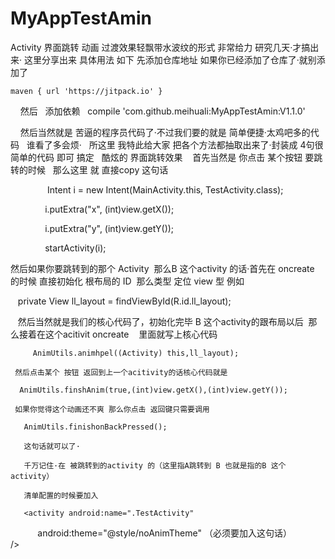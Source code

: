 # MyAppTestAmin
Activity 界面跳转 动画 过渡效果轻飘带水波纹的形式 非常给力 研究几天·才搞出来·
 这里分享出来
具体用法 如下
先添加仓库地址 如果你已经添加了仓库了·就别添加了

	maven { url 'https://jitpack.io' }
   
   然后
   添加依赖
   compile 'com.github.meihuali:MyAppTestAmin:V1.1.0'
   
   
   然后当然就是 苦逼的程序员代码了·不过我们要的就是 简单便捷·太鸡吧多的代码
   谁看了多会烦·
   所这里 我特此给大家 把各个方法都抽取出来了·封装成 4句很简单的代码 即可 搞定
   酷炫的 界面跳转效果
  
  首先当然是 你点击 某个按钮 要跳转的时候 
   那么这里 就 直接copy 这句话
   
   
                Intent i = new Intent(MainActivity.this, TestActivity.class);
		
                i.putExtra("x", (int)view.getX());
		
                i.putExtra("y", (int)view.getY());
		
                startActivity(i);
                

然后如果你要跳转到的那个 Activity  那么B 这个activity 的话·首先在 oncreate 的时候 直接初始化 
根布局的 ID  那么类型 定位 view 型 例如 

    private View  ll_layout = findViewById(R.id.ll_layout);
    
    然后当然就是我们的核心代码了，初始化完毕 B 这个activity的跟布局以后  那么接着在这个acitivit oncreate
    里面就写上核心代码 
    
         AnimUtils.animhpel((Activity) this,ll_layout);
	 
	 然后点击某个 按钮 返回到上一个acitivity的话核心代码就是 
	 
	  AnimUtils.finshAnim(true,(int)view.getX(),(int)view.getY());
	  
	 如果你觉得这个动画还不爽 那么你点击 返回键只需要调用 
	 
	   AnimUtils.finishonBackPressed(); 
	   
	   这句话就可以了·
	   
	   千万记住·在 被跳转到的activity 的（这里指A跳转到 B 也就是指的B 这个activity）
	   
	   清单配置的时候要加入 
	   
	   <activity android:name=".TestActivity"
	   
            android:theme="@style/noAnimTheme" （必须要加入这句话）
           
	   />
	 

